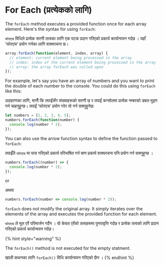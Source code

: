 # For Each (प्रत्येकको लागि)

The `forEach` method executes a provided function once for each array element. Here's the syntax for using `forEach`:

`फोरएच` विधिले प्रत्येक सरणी तत्वका लागि एक पटक प्रदान गरिएको प्रकार्य कार्यान्वयन गर्दछ । यहाँ 'फोरएच' प्रयोग गर्नका लागि वाक्यरचना छ।

```javascript
array.forEach(function(element, index, array) {
  // element: current element being processed in the array
  // index: index of the current element being processed in the array
  // array: the array forEach was called upon
});
```


For example, let's say you have an array of numbers and you want to print the double of each number to the console. You could do this using `forEach` like this:

उदाहरणका लागि, मानौँ कि तपाईंसँग संख्याहरूको सरणी छ र तपाईं कन्सोलमा प्रत्येक नम्बरको डबल मुद्रण गर्न चाहनुहुन्छ। तपाईं 'फोरएच' प्रयोग गरेर यो गर्न सक्नुहुनेछ:

```typescript
let numbers = [1, 2, 3, 4, 5];
numbers.forEach(function(number) {
  console.log(number * 2);
});
```

You can also use the arrow function syntax to define the function passed to `forEach`:

तपाईँले `फोरएच` मा पास गरिएको प्रकार्य परिभाषित गर्न बाण प्रकार्य वाक्यरचना पनि प्रयोग गर्न सक्नुहुन्छ ।

```typescript
numbers.forEach((number) => {
  console.log(number * 2);
});
```

or

अथवा

```typescript
numbers.forEach(number => console.log(number * 2));
```

&#x20;`forEach` does not modify the original array. It simply iterates over the elements of the array and executes the provided function for each element.

`फोरएच` ले मूल एर्रे परिमार्जन गर्दैन । यो केवल एर्रेको तत्वहरूमा पुनरावृत्ति गर्दछ र प्रत्येक तत्वको लागि प्रदान गरिएको प्रकार्य कार्यान्वयन गर्दछ।

{% hint style="warning" %}


The `forEach()` method is not executed for the empty statment.

खाली कथनका लागि `forEach()` विधि कार्यान्वयन गरिएको छैन ।
{% endhint %}
